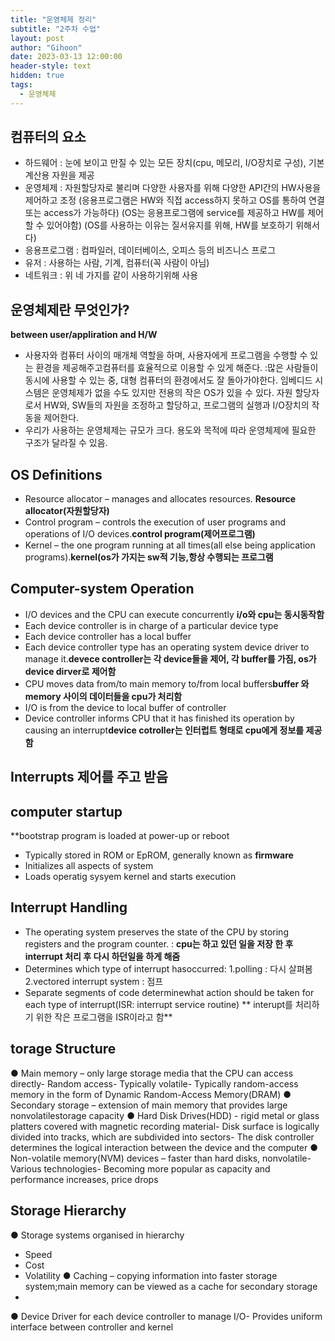 ```yaml
---
title: "운영체제 정리"
subtitle: "2주차 수업"
layout: post
author: "Gihoon"
date: 2023-03-13 12:00:00
header-style: text
hidden: true
tags:
  - 운영체제
---
```

## 컴퓨터의 요소
- 하드웨어 : 눈에 보이고 만질 수 있는 모든 장치(cpu, 메모리, I/O장치로 구성), 기본 계산용 자원을 제공
- 운영체제 : 자원할당자로 불리며 다양한 사용자를 위해 다양한 API간의 HW사용을 제어하고 조정
(응용프로그램은 HW와 직접 access하지 못하고 OS를 통하여 연결 또는 access가 가능하다)
(OS는 응용프로그램에 service를 제공하고 HW를 제어할 수 있어야함)
(OS를 사용하는 이유는 질서유지를 위해, HW를 보호하기 위해서다)
- 응용프로그램 : 컴파일러, 데이터베이스, 오피스 등의 비즈니스 프로그
- 유저 : 사용하는 사람, 기계, 컴퓨터(꼭 사람이 아님)
- 네트워크 : 위 네 가지를 같이 사용하기위해 사용

## 운영체제란 무엇인가? 
**between user/appliration and H/W**
- 사용자와 컴퓨터 사이의 매개체 역할을 하며, 사용자에게 프로그램을 수행할 수 있는 환경을 제공해주고컴퓨터를 효율적으로 이용할 수 있게 해준다. 
:많은 사람들이 동시에 사용할 수 있는 중, 대형 컴퓨터의 환경에서도 잘 돌아가야한다. 임베디드 시스템은 운영체제가 없을 수도 있지만 전용의 작은 OS가 있을 수 있다.
자원 할당자로서 HW와, SW들의 자원을 조정하고 할당하고, 프로그램의 실행과 I/O장치의 작동을 제어한다.
- 우리가 사용하는 운영체제는 규모가 크다. 용도와 목적에 따라 운영체제에 필요한 구조가 달라질 수 있음.

## OS Definitions
- Resource allocator – manages and allocates resources. **Resource allocator(자원할당자)**
- Control program – controls the execution of user programs and operations of I/O devices.**control program(제어프로그램)**
- Kernel – the one program running at all times(all else being application programs).**kernel(os가 가지는 sw적 기능,항상 수행되는 프로그램**

## Computer-system Operation
- I/O devices and the CPU can execute concurrently **i/o와 cpu는 동시동작함**
- Each device controller is in charge of a particular device type
- Each device controller has a local buffer
- Each device controller type has an operating system device driver to manage it.**devece controller는 각 device들을 제어, 각 buffer를 가짐, os가 device dirver로 제어함**
- CPU moves data from/to main memory to/from local buffers**buffer 와 memory 사이의 데이터들을 cpu가 처리함**
- I/O is from the device to local buffer of controller
- Device controller informs CPU that it has finished its operation by causing an interrupt**device cotroller는 인터럽트 형태로 cpu에게 정보를 제공함**

## Interrupts **제어를 주고 받음**


##  computer startup
**bootstrap program is loaded at power-up or reboot
- Typically stored in ROM or EpROM, generally known as **firmware**
- Initializes all aspects of system
- Loads operatig sysyem kernel and starts execution

## Interrupt Handling
- The operating system preserves the state of the CPU by storing registers and the program counter. : **cpu는 하고 있던 일을 저장 한 후 interrupt 처리 후 다시 하던일을 하게 해줌**
- Determines which type of interrupt hasoccurred:
1.polling : 다시 살펴봄
2.vectored interrupt system : 점프
- Separate segments of code determinewhat action should be taken for each type of interrupt(ISR: interrupt service routine) ** interupt를 처리하기 위한 작은 프로그램을 ISR이라고 함**

## torage Structure
● Main memory – only large storage media that the CPU can access directly- Random access- Typically volatile- Typically random-access memory in the form of Dynamic Random-Access   Memory(DRAM)
● Secondary storage – extension of main memory that provides large nonvolatilestorage capacity
● Hard Disk Drives(HDD) - rigid metal or glass platters covered with magnetic recording material- Disk surface is logically divided into tracks, which are subdivided into sectors- The disk controller determines the logical interaction between the device and   the computer
● Non-volatile memory(NVM) devices – faster than hard disks, nonvolatile- Various technologies- Becoming more popular as capacity and performance increases, price drops

## Storage Hierarchy
● Storage systems organised in hierarchy
- Speed
- Cost
- Volatility
● Caching – copying information into faster storage system;main memory can be viewed as a cache for secondary storage
-
● Device Driver for each device controller to manage I/O- Provides uniform interface between controller and kernel




